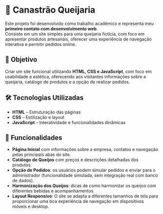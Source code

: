 # 🧀 Canastrão Queijaria

Este projeto foi desenvolvido como trabalho acadêmico e representa meu **primeiro contato com desenvolvimento web**.  
Consiste em um site simples para uma queijaria fictícia, com foco em apresentar produtos artesanais, oferecer uma experiência de navegação interativa e permitir pedidos online.

## 🎯 Objetivo

Criar um site funcional utilizando **HTML, CSS e JavaScript**, com foco em usabilidade e estética, oferecendo aos visitantes informações sobre a queijaria, catálogo de produtos e a opção de realizar pedidos.

## 🛠️ Tecnologias Utilizadas

- **HTML** – Estruturação das páginas
- **CSS** – Estilização e layout
- **JavaScript** – Interatividade e funcionalidades dinâmicas

## 📄 Funcionalidades

- **Página Inicial** com informações sobre a empresa, contatos e navegação pelas principais abas do site.
- **Catálogo de Queijos** com preços e descrições detalhadas dos produtos.
- **Opção de Pedidos**: os usuários podem simular pedidos e enviar para o administrador (funcionalidade simulada, sem integração real com banco de dados).
- **Harmonização dos Queijos**: dicas de como harmonizar os queijos com diferentes bebidas e acompanhamentos.
- **Layout Responsivo**: O site se adapta a diferentes tamanhos de tela para proporcionar uma boa experiência de navegação em dispositivos móveis e desktop.
